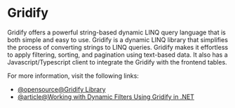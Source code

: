 # Gridify

Gridify offers a powerful string-based dynamic LINQ query language that is both simple and easy to use.
Gridify is a dynamic LINQ library that simplifies the process of converting strings to LINQ queries. Gridify makes it effortless to apply filtering, sorting, and pagination using text-based data.
It also has a Javascript/Typescript client to integrate the Gridify with the frontend tables.


For more information, visit the following links:

- [@opensource@Gridify Library](https://github.com/alirezanet/Gridify)
- [@article@Working with Dynamic Filters Using Gridify in .NET](https://levelup.gitconnected.com/working-with-dynamic-filters-using-gridify-in-net-6bba618dd9f8)
